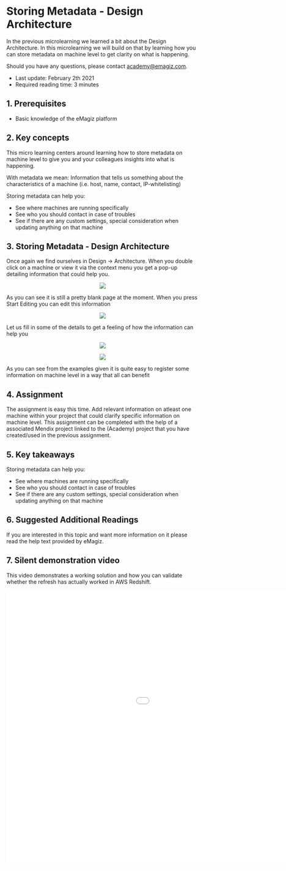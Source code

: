 # Storing Metadata - Design Architecture

In the previous microlearning we learned a bit about the Design Architecture. 
In this microlearning we will build on that by learning how you can store metadata on machine level to get clarity on what is happening.

Should you have any questions, please contact academy@emagiz.com.

- Last update: February 2th 2021
- Required reading time: 3 minutes

## 1. Prerequisites
- Basic knowledge of the eMagiz platform

## 2. Key concepts
This micro learning centers around learning how to store metadata on machine level to give you and your colleagues insights into what is happening.

With metadata we mean: Information that tells us something about the characteristics of a machine (i.e. host, name, contact, IP-whitelisting)

Storing metadata can help you:
- See where machines are running specifically
- See who you should contact in case of troubles
- See if there are any custom settings, special consideration when updating anything on that machine

## 3. Storing Metadata - Design Architecture

Once again we find ourselves in Design -> Architecture. 
When you double click on a machine or view it via the context menu you get a pop-up detailing information that could help you.

<p align="center"><img src="../../img/microlearning/ml-storing-metadata--view-machine.png"></p>

As you can see it is still a pretty blank page at the moment. When you press Start Editing you can edit this information

<p align="center"><img src="../../img/microlearning/ml-storing-metadata--edit-machine.png"></p>

Let us fill in some of the details to get a feeling of how the information can help you

<p align="center"><img src="../../img/microlearning/ml-storing-metadata--edit-machine-filled-in.png"></p>

<p align="center"><img src="../../img/microlearning/ml-storing-metadata--edit-machine-filled-in-example-two.png"></p>

As you can see from the examples given it is quite easy to register some information on machine level in a way that all can benefit

## 4. Assignment

The assignment is easy this time. Add relevant information on atleast one machine within your project that could clarify specific information on machine level.
This assignment can be completed with the help of a associated Mendix project linked to the (Academy) project that you have created/used in the previous assignment.

## 5. Key takeaways

Storing metadata can help you:
- See where machines are running specifically
- See who you should contact in case of troubles
- See if there are any custom settings, special consideration when updating anything on that machine

## 6. Suggested Additional Readings

If you are interested in this topic and want more information on it please read the help text provided by eMagiz.

## 7. Silent demonstration video

This video demonstrates a working solution and how you can validate whether the refresh has actually worked in AWS Redshift.

<iframe width="1280" height="720" src="../../vid/microlearning/microlearning-design-storing-metadata.mp4" frameborder="0" allow="accelerometer; autoplay; clipboard-write; encrypted-media; gyroscope; picture-in-picture" allowfullscreen></iframe>